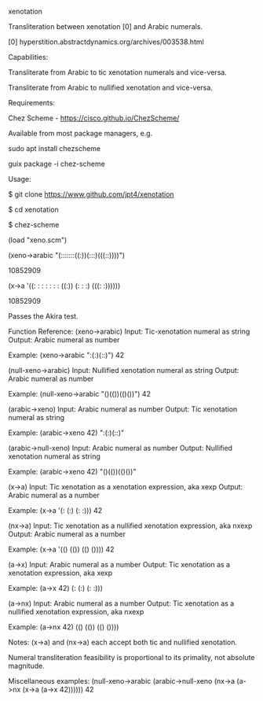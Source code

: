 xenotation

Transliteration between xenotation [0] and Arabic numerals.

[0] hyperstition.abstractdynamics.org/archives/003538.html

Capabilities:

Transliterate from Arabic to tic xenotation numerals and
vice-versa.

Transliterate from Arabic to nullified xenotation and vice-versa.

Requirements:

Chez Scheme - https://cisco.github.io/ChezScheme/

Available from most package managers, e.g.

sudo apt install chezscheme

guix package -i chez-scheme

Usage:

$ git clone https://www.github.com/jpt4/xenotation

$ cd xenotation

$ chez-scheme

(load "xeno.scm")

(xeno->arabic "(:::::::((:))(:::)(((::))))")

10852909

(x->a '((: : : : : : : ((:)) (: : :) (((: :))))))

10852909

Passes the Akira test.

Function Reference:
(xeno->arabic)
Input: Tic-xenotation numeral as string
Output: Arabic numeral as number

Example:
(xeno->arabic ":(:)(::)")
42

(null-xeno->arabic)
Input: Nullified xenotation numeral as string
Output: Arabic numeral as number

Example:
(null-xeno->arabic "()(())(()())")
42

(arabic->xeno)
Input: Arabic numeral as number
Output: Tic xenotation numeral as string

Example:
(arabic->xeno 42)
":(:)(::)"

(arabic->null-xeno)
Input: Arabic numeral as number
Output: Nullified xenotation numeral as string

Example:
(arabic->xeno 42)
"()(())(()())"

(x->a)
Input: Tic xenotation as a xenotation expression, aka xexp
Output: Arabic numeral as a number

Example:
(x->a '(: (:) (: :)))
42

(nx->a)
Input: Tic xenotation as a nullified xenotation expression, aka nxexp
Output: Arabic numeral as a number

Example:
(x->a '(() (()) (() ())))
42

(a->x)
Input: Arabic numeral as a number
Output: Tic xenotation as a xenotation expression, aka xexp

Example:
(a->x 42)
(: (:) (: :)))

(a->nx)
Input: Arabic numeral as a number
Output: Tic xenotation as a nullified xenotation expression, aka nxexp

Example:
(a->nx 42)
(() (()) (() ())))

Notes:
(x->a) and (nx->a) each accept both tic and nullified xenotation.

Numeral transliteration feasibility is proportional to its primality,
not absolute magnitude.

Miscellaneous examples:
(null-xeno->arabic (arabic->null-xeno (nx->a (a->nx (x->a (a->x 42))))))
42



